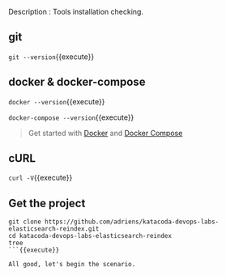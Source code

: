 Description : Tools installation checking.

## git

`git --version`{{execute}}

## docker & docker-compose

`docker --version`{{execute}}

`docker-compose --version`{{execute}}

> Get started with [Docker](https://www.docker.com/get-started) and [Docker Compose](https://docs.docker.com/compose/install/)

## cURL

`curl -V`{{execute}}

## Get the project

```
git clone https://github.com/adriens/katacoda-devops-labs-elasticsearch-reindex.git
cd katacoda-devops-labs-elasticsearch-reindex
tree
```{{execute}}

All good, let's begin the scenario.
